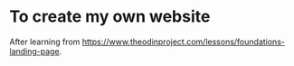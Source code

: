 # To create my own website

After learning from https://www.theodinproject.com/lessons/foundations-landing-page.
